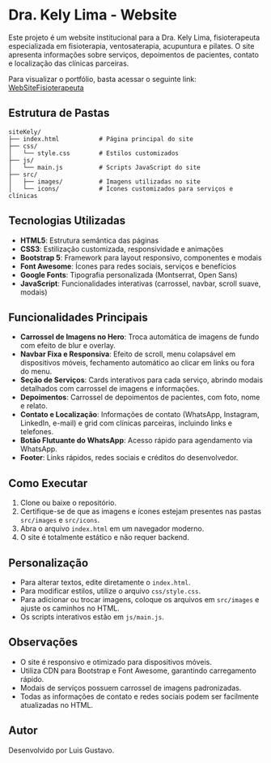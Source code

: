 # Dra. Kely Lima - Website

Este projeto é um website institucional para a Dra. Kely Lima, fisioterapeuta especializada em fisioterapia, ventosaterapia, acupuntura e pilates. O site apresenta informações sobre serviços, depoimentos de pacientes, contato e localização das clínicas parceiras.

Para visualizar o portfólio, basta acessar o seguinte link: [WebSiteFisioterapeuta](https://lggustavodev.github.io/WebSiteFisioterapeuta/)


## Estrutura de Pastas

```
siteKely/
├── index.html           # Página principal do site
├── css/
│   └── style.css        # Estilos customizados
├── js/
│   └── main.js          # Scripts JavaScript do site
├── src/
│   ├── images/          # Imagens utilizadas no site
│   └── icons/           # Ícones customizados para serviços e clínicas
```

## Tecnologias Utilizadas

- **HTML5**: Estrutura semântica das páginas
- **CSS3**: Estilização customizada, responsividade e animações
- **Bootstrap 5**: Framework para layout responsivo, componentes e modais
- **Font Awesome**: Ícones para redes sociais, serviços e benefícios
- **Google Fonts**: Tipografia personalizada (Montserrat, Open Sans)
- **JavaScript**: Funcionalidades interativas (carrossel, navbar, scroll suave, modais)

## Funcionalidades Principais

- **Carrossel de Imagens no Hero**: Troca automática de imagens de fundo com efeito de blur e overlay.
- **Navbar Fixa e Responsiva**: Efeito de scroll, menu colapsável em dispositivos móveis, fechamento automático ao clicar em links ou fora do menu.
- **Seção de Serviços**: Cards interativos para cada serviço, abrindo modais detalhados com carrossel de imagens e informações.
- **Depoimentos**: Carrossel de depoimentos de pacientes, com foto, nome e relato.
- **Contato e Localização**: Informações de contato (WhatsApp, Instagram, LinkedIn, e-mail) e grid com clínicas parceiras, incluindo links e telefones.
- **Botão Flutuante do WhatsApp**: Acesso rápido para agendamento via WhatsApp.
- **Footer**: Links rápidos, redes sociais e créditos do desenvolvedor.

## Como Executar

1. Clone ou baixe o repositório.
2. Certifique-se de que as imagens e ícones estejam presentes nas pastas `src/images` e `src/icons`.
3. Abra o arquivo `index.html` em um navegador moderno.
4. O site é totalmente estático e não requer backend.

## Personalização

- Para alterar textos, edite diretamente o `index.html`.
- Para modificar estilos, utilize o arquivo `css/style.css`.
- Para adicionar ou trocar imagens, coloque os arquivos em `src/images` e ajuste os caminhos no HTML.
- Os scripts interativos estão em `js/main.js`.

## Observações

- O site é responsivo e otimizado para dispositivos móveis.
- Utiliza CDN para Bootstrap e Font Awesome, garantindo carregamento rápido.
- Modais de serviços possuem carrossel de imagens padronizadas.
- Todas as informações de contato e redes sociais podem ser facilmente atualizadas no HTML.

## Autor

Desenvolvido por Luis Gustavo.


